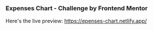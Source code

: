 ### Expenses Chart - Challenge by Frontend Mentor

Here's the live preview: https://epenses-chart.netlify.app/
